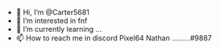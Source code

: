 - 👋 Hi, I’m @Carter5681
- 👀 I’m interested in fnf
- 🌱 I’m currently learning ...
- 📫 How to reach me
in discord Pixel64 Nathan .........#9887
<!---
Carter5681/Carter5681 is a ✨ special ✨ repository because its `README.md` (this file) appears on your GitHub profile.
You can click the Preview link to take a look at your changes.
--->

